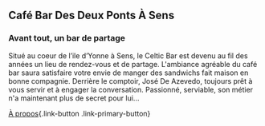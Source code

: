 ## Café Bar Des Deux Ponts À Sens

### Avant tout, un bar de partage

Situé au coeur de l’ile d’Yonne à Sens, le Celtic Bar est devenu au fil des années un lieu de rendez-vous et de partage. L'ambiance agréable du café bar saura satisfaire votre envie de manger des sandwichs fait maison en bonne compagnie. Derrière le comptoir, José De Azevedo, toujours prêt à vous servir et à engager la conversation. Passionné, serviable, son métier n'a maintenant plus de secret pour lui...

[À propos](/a-propos){.link-button .link-primary-button}

